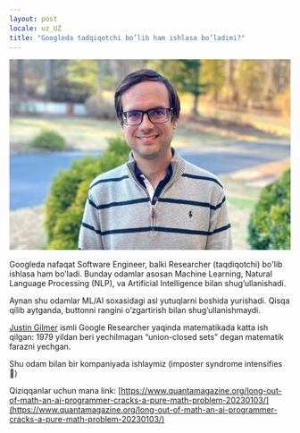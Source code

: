 ```yaml
---
layout: post
locale: uz_UZ
title: "Googleda tadqiqotchi bo’lib ham ishlasa bo’ladimi?"
---
```


![Justin Gilmer](/assets/justin-gilmer.jpg)

Googleda nafaqat Software Engineer, balki Researcher (taqdiqotchi) bo'lib ishlasa ham bo'ladi. Bunday odamlar asosan Machine Learning, Natural Language Processing (NLP), va Artificial Intelligence bilan shug’ullanishadi. 

Aynan shu odamlar ML/AI soxasidagi asl yutuqlarni boshida yurishadi. Qisqa qilib aytganda, buttonni rangini o’zgartirish bilan shug’ullanishmaydi.

[Justin Gilmer](https://scholar.google.com/citations?user=Ml_vQ8MAAAAJ&hl=en) ismli Google Researcher yaqinda matematikada katta ish qilgan: 1979 yildan beri yechilmagan “union-closed sets” degan matematik farazni yechgan.

Shu odam bilan bir kompaniyada ishlaymiz (imposter syndrome intensifies 🥲)

Qiziqqanlar uchun mana link: [https://www.quantamagazine.org/long-out-of-math-an-ai-programmer-cracks-a-pure-math-problem-20230103/](https://www.quantamagazine.org/long-out-of-math-an-ai-programmer-cracks-a-pure-math-problem-20230103/)